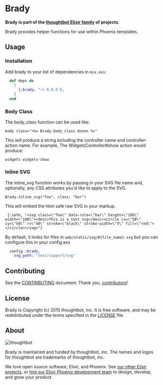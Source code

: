 # Brady

**Brady is part of the [thoughtbot Elixir family][elixir-phoenix] of projects.**

Brady provides helper functions for use within Phoenix templates.

## Usage

### Installation

Add brady to your list of dependencies in `mix.exs`:

```elixir
  def deps do
    [
      {:brady, "~> 0.0.5"},
    ]
  end
```

### Body Class

The body_class function can be used like:

`body class="<%= Brady.body_class @conn %>"`

This will produce a string including the controller name and controller-action
name. For example, The WidgetsController#show action would produce:

`widgets widgets-show`

### Inline SVG

The inline_svg function works by passing in your SVG file name and, optionally,
any CSS attributes you'd like to apply to the SVG.

`Brady.inline_svg("foo", class: "bar")`

This will embed the html safe raw SVG in your markup.

` {:safe, "<svg class=\"foo\" data-role=\"bar\" height=\"100\" width=\"100\"><desc>This is a test svg</desc><circle cx=\"50\" cy=\"50\" r=\"40\" stroke=\"black\" stroke-width=\"3\" fill=\"red\"></circle></svg>"}`

By default, it looks for files in `web/static/svg/#{file_name}.svg` but you can
configure this in your config.exs

```elixir
  config :brady,
    svg_path: "test/support/svg"
```
## Contributing

See the [CONTRIBUTING] document.
Thank you, [contributors]!

  [CONTRIBUTING]: CONTRIBUTING.md
  [contributors]: https://github.com/thoughtbot/brady/graphs/contributors

## License

Brady is Copyright (c) 2015 thoughtbot, inc.
It is free software, and may be redistributed
under the terms specified in the [LICENSE] file.

  [LICENSE]: /LICENSE

## About

![thoughtbot](https://thoughtbot.com/logo.png)

Brady is maintained and funded by thoughtbot, inc.
The names and logos for thoughtbot are trademarks of thoughtbot, inc.

We love open source software, Elixir, and Phoenix. See [our other Elixir
projects][elixir-phoenix], or [hire our Elixir Phoenix development team][hire]
to design, develop, and grow your product.

  [elixir-phoenix]: https://thoughtbot.com/services/elixir-phoenix?utm_source=github
  [hire]: https://thoughtbot.com?utm_source=github
